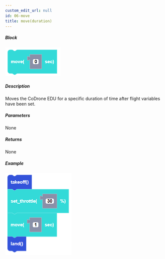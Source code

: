 ```yaml
---
custom_edit_url: null
id: 06-move
title: move(duration)
---
```


##### Block

![move block image](move_with_params.PNG)

##### Description

Moves the CoDrone EDU for a specific duration of time after flight variables have been set. 

##### Parameters

None

##### Returns

None

##### Example

![move example](move_with_params_example.PNG)
